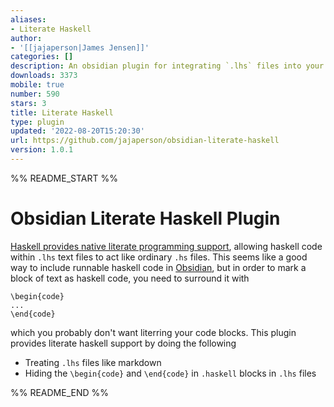 ```yaml
---
aliases:
- Literate Haskell
author:
- '[[jajaperson|James Jensen]]'
categories: []
description: An obsidian plugin for integrating `.lhs` files into your PKM.
downloads: 3373
mobile: true
number: 590
stars: 3
title: Literate Haskell
type: plugin
updated: '2022-08-20T15:20:30'
url: https://github.com/jajaperson/obsidian-literate-haskell
version: 1.0.1
---
```


%% README_START %%

# Obsidian Literate Haskell Plugin

[Haskell provides native literate programming support](https://wiki.haskell.org/Literate_programming),
allowing haskell code within `.lhs` text files to act like ordinary `.hs` files.
This seems like a good way to include runnable haskell code in [Obsidian](https://osidian.md),
but in order to mark a block of text as haskell code,
you need to surround it with

```
\begin{code}
...
\end{code}
```

which you probably don't want literring your code blocks.
This plugin provides literate haskell support by doing the following

- Treating `.lhs` files like markdown
- Hiding the `\begin{code}` and `\end{code}` in `.haskell` blocks in `.lhs` files



%% README_END %%